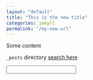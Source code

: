 ```yaml
---
layout: "default"
title: "This is the new title"
categories: jekyll
permalink: "/my-new-url"
---
```


Some content


`_posts` directory
[search here](https://google.com)

<form><input></form>